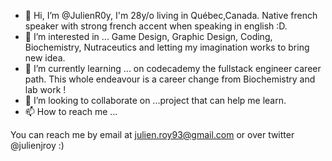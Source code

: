 - 👋 Hi, I’m @JulienR0y, I'm 28y/o living in Québec,Canada. Native french speaker with strong french accent when speaking in english :D. 
- 👀 I’m interested in ... Game Design, Graphic Design, Coding, Biochemistry, Nutraceutics and letting my imagination works to bring new idea. 
- 🌱 I’m currently learning ... on codecademy the fullstack engineer career path. This whole endeavour is a career change from Biochemistry and lab work !
- 💞️ I’m looking to collaborate on ...project that can help me learn.
- 📫 How to reach me ... 

You can reach me by email at julien.roy93@gmail.com or over twitter @julienjroy :) 

<!---
JulienR0y/JulienR0y is a ✨ special ✨ repository because its `README.md` (this file) appears on your GitHub profile.
You can click the Preview link to take a look at your changes.
--->
